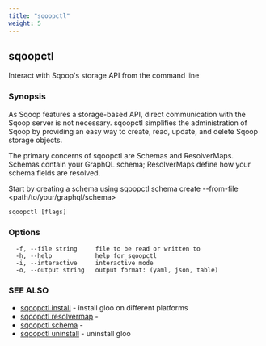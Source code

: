 ```yaml
---
title: "sqoopctl"
weight: 5
---
```

## sqoopctl

Interact with Sqoop's storage API from the command line

### Synopsis

As Sqoop features a storage-based API, direct communication with the Sqoop server is not necessary. sqoopctl simplifies the administration of Sqoop by providing an easy way to create, read, update, and delete Sqoop storage objects.

The primary concerns of sqoopctl are Schemas and ResolverMaps. Schemas contain your GraphQL schema; ResolverMaps define how your schema fields are resolved.

Start by creating a schema using sqoopctl schema create --from-file <path/to/your/graphql/schema>

```
sqoopctl [flags]
```

### Options

```
  -f, --file string     file to be read or written to
  -h, --help            help for sqoopctl
  -i, --interactive     interactive mode
  -o, --output string   output format: (yaml, json, table)
```

### SEE ALSO

* [sqoopctl install](../sqoopctl_install)	 - install gloo on different platforms
* [sqoopctl resolvermap](../sqoopctl_resolvermap)	 - 
* [sqoopctl schema](../sqoopctl_schema)	 - 
* [sqoopctl uninstall](../sqoopctl_uninstall)	 - uninstall gloo


